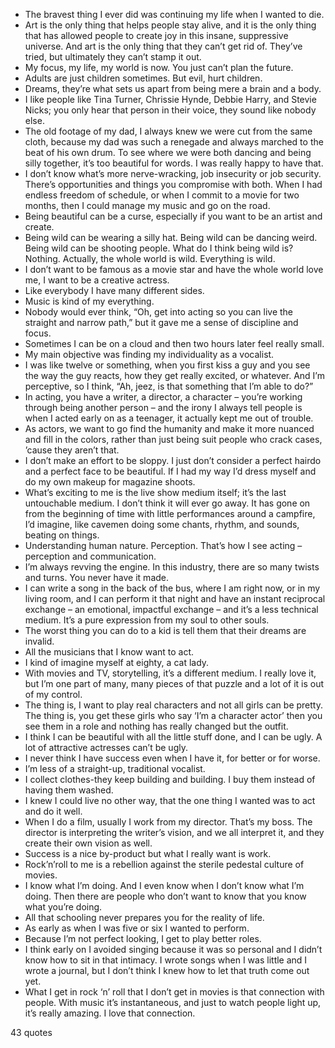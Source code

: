  - The bravest thing I ever did was continuing my life when I wanted to die.
 - Art is the only thing that helps people stay alive, and it is the only thing that has allowed people to create joy in this insane, suppressive universe. And art is the only thing that they can’t get rid of. They’ve tried, but ultimately they can’t stamp it out.
 - My focus, my life, my world is now. You just can’t plan the future.
 - Adults are just children sometimes. But evil, hurt children.
 - Dreams, they’re what sets us apart from being mere a brain and a body.
 - I like people like Tina Turner, Chrissie Hynde, Debbie Harry, and Stevie Nicks; you only hear that person in their voice, they sound like nobody else.
 - The old footage of my dad, I always knew we were cut from the same cloth, because my dad was such a renegade and always marched to the beat of his own drum. To see where we were both dancing and being silly together, it’s too beautiful for words. I was really happy to have that.
 - I don’t know what’s more nerve-wracking, job insecurity or job security. There’s opportunities and things you compromise with both. When I had endless freedom of schedule, or when I commit to a movie for two months, then I could manage my music and go on the road.
 - Being beautiful can be a curse, especially if you want to be an artist and create.
 - Being wild can be wearing a silly hat. Being wild can be dancing weird. Being wild can be shooting people. What do I think being wild is? Nothing. Actually, the whole world is wild. Everything is wild.
 - I don’t want to be famous as a movie star and have the whole world love me, I want to be a creative actress.
 - Like everybody I have many different sides.
 - Music is kind of my everything.
 - Nobody would ever think, “Oh, get into acting so you can live the straight and narrow path,” but it gave me a sense of discipline and focus.
 - Sometimes I can be on a cloud and then two hours later feel really small.
 - My main objective was finding my individuality as a vocalist.
 - I was like twelve or something, when you first kiss a guy and you see the way the guy reacts, how they get really excited, or whatever. And I’m perceptive, so I think, “Ah, jeez, is that something that I’m able to do?”
 - In acting, you have a writer, a director, a character – you’re working through being another person – and the irony I always tell people is when I acted early on as a teenager, it actually kept me out of trouble.
 - As actors, we want to go find the humanity and make it more nuanced and fill in the colors, rather than just being suit people who crack cases, ’cause they aren’t that.
 - I don’t make an effort to be sloppy. I just don’t consider a perfect hairdo and a perfect face to be beautiful. If I had my way I’d dress myself and do my own makeup for magazine shoots.
 - What’s exciting to me is the live show medium itself; it’s the last untouchable medium. I don’t think it will ever go away. It has gone on from the beginning of time with little performances around a campfire, I’d imagine, like cavemen doing some chants, rhythm, and sounds, beating on things.
 - Understanding human nature. Perception. That’s how I see acting – perception and communication.
 - I’m always revving the engine. In this industry, there are so many twists and turns. You never have it made.
 - I can write a song in the back of the bus, where I am right now, or in my living room, and I can perform it that night and have an instant reciprocal exchange – an emotional, impactful exchange – and it’s a less technical medium. It’s a pure expression from my soul to other souls.
 - The worst thing you can do to a kid is tell them that their dreams are invalid.
 - All the musicians that I know want to act.
 - I kind of imagine myself at eighty, a cat lady.
 - With movies and TV, storytelling, it’s a different medium. I really love it, but I’m one part of many, many pieces of that puzzle and a lot of it is out of my control.
 - The thing is, I want to play real characters and not all girls can be pretty. The thing is, you get these girls who say ‘I’m a character actor’ then you see them in a role and nothing has really changed but the outfit.
 - I think I can be beautiful with all the little stuff done, and I can be ugly. A lot of attractive actresses can’t be ugly.
 - I never think I have success even when I have it, for better or for worse.
 - I’m less of a straight-up, traditional vocalist.
 - I collect clothes-they keep building and building. I buy them instead of having them washed.
 - I knew I could live no other way, that the one thing I wanted was to act and do it well.
 - When I do a film, usually I work from my director. That’s my boss. The director is interpreting the writer’s vision, and we all interpret it, and they create their own vision as well.
 - Success is a nice by-product but what I really want is work.
 - Rock’n’roll to me is a rebellion against the sterile pedestal culture of movies.
 - I know what I’m doing. And I even know when I don’t know what I’m doing. Then there are people who don’t want to know that you know what you’re doing.
 - All that schooling never prepares you for the reality of life.
 - As early as when I was five or six I wanted to perform.
 - Because I’m not perfect looking, I get to play better roles.
 - I think early on I avoided singing because it was so personal and I didn’t know how to sit in that intimacy. I wrote songs when I was little and I wrote a journal, but I don’t think I knew how to let that truth come out yet.
 - What I get in rock ‘n’ roll that I don’t get in movies is that connection with people. With music it’s instantaneous, and just to watch people light up, it’s really amazing. I love that connection.

43 quotes
